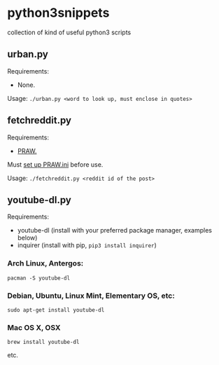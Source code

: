 # python3snippets
collection of kind of useful python3 scripts 

## urban.py

Requirements: 

- None.

Usage: `./urban.py <word to look up, must enclose in quotes>`

## fetchreddit.py

Requirements:

- [PRAW.](http://praw.readthedocs.io/en/latest/getting_started/installation.html)

Must [set up PRAW.ini](https://praw.readthedocs.io/en/v3.6.2/pages/configuration_files.html) before use. 

Usage: `./fetchreddit.py <reddit id of the post>`

## youtube-dl.py

Requirements:

- youtube-dl (install with your preferred package manager, examples below)
- inquirer (install with pip, `pip3 install inquirer`)

### Arch Linux, Antergos:
```
pacman -S youtube-dl
```

### Debian, Ubuntu, Linux Mint, Elementary OS, etc:
```
sudo apt-get install youtube-dl
```

### Mac OS X, OSX
```
brew install youtube-dl
```

etc.

